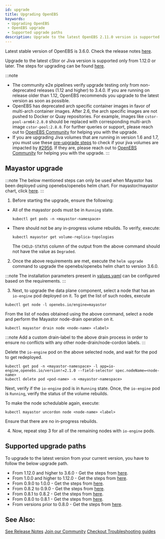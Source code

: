 ```yaml
---
id: upgrade
title: Upgrading OpenEBS
keywords:
 - Upgrading OpenEBS
 - OpenEBS upgrade
 - Supported upgrade paths
description: Upgrade to the latest OpenEBS 2.11.0 version is supported only from v1.0.0 and later.
---
```


Latest stable version of OpenEBS is 3.6.0. Check the release notes [here](https://github.com/openebs/openebs/releases/tag/v3.6.0).

Upgrade to the latest cStor or Jiva version is supported only from 1.12.0 or later. The steps for upgrading can be found [here](https://github.com/openebs/upgrade/blob/develop/docs/upgrade.md).

:::note
- The community e2e pipelines verify upgrade testing only from non-deprecated releases (1.12 and higher) to 3.4.0. If you are running on release older than 1.12, OpenEBS recommends you upgrade to the latest version as soon as possible. 
- OpenEBS has deprecated arch specific container images in favor of multi-arch container images. After 2.6, the arch specific images are not pushed to Docker or Quay repositories. For example, images like `cstor-pool-arm64:2.8.0` should be replaced with corresponding multi-arch image `cstor-pool:2.8.0`. For further queries or support, please reach out to [OpenEBS Community](https://kubernetes.slack.com/archives/CUAKPFU78) for helping you with the upgrade.
- If you are upgrading Jiva volumes that are running in version 1.6 and 1.7, you must use these [pre-upgrade steps](https://github.com/openebs/charts/tree/gh-pages/scripts/jiva-tools) to check if your jiva volumes are impacted by [#2956](https://github.com/openebs/openebs/issues/2956). If they are, please reach out to [OpenEBS Community](https://kubernetes.slack.com/archives/CUAKPFU78) for helping you with the upgrade.
:::

## Mayastor upgrade

:::note
The below mentioned steps can only be used when Mayastor has been deployed using openebs/openebs helm chart.
For mayastor/mayastor chart, click [here](https://mayastor.gitbook.io/introduction/additional-information/upgrade).
::: 
1. Before starting the upgrade, ensure the following:
- All of the mayastor pods must be in `Running` state.
  ```
  kubectl get pods -n <mayastor-namespace>
  ```
- There should not be any in-progress volume rebuilds. To verify, execute:
  ```
  kubectl mayastor get volume-replica-topologies
  ```
  The `CHILD-STATUS` column of the output from the above command should not have the value as `Degraded`.

2. Once the above requirements are met, execute the `helm upgrade` command to upgrade the openebs/openebs helm chart to version 3.6.0.

:::note
The installation parameters present in [values.yaml](https://github.com/openebs/charts/blob/main/charts/openebs/values.yaml) can be configured based on the requirements. 
:::

3. Next, to upgrade the data plane component, select a node that has an `io-engine` pod deployed on it. To get the list of such nodes, execute
```
kubectl get node -l openebs.io/engine=mayastor
```

From the list of nodes obtained using the above command, select a node and perform the Mayastor node-drain operation on it.
```
kubectl mayastor drain node <node-name> <label>
```
:::note
Add a custom drain-label to the above drain process in order to ensure no conflicts with any other node-drain/node-cordon labels. 
:::

Delete the `io-engine` pod on the above selected node, and wait for the pod to get redeployed. 
```
kubectl get pod -n <mayastor-namespace> -l app=io-engine,openebs.io/version!=2.1.0 --field-selector spec.nodeName=<node-name>
kubectl delete pod <pod-name> -n <mayastor-namespace> 
```
Next, verify if the `io-engine` pod is in `Running` state. 
Once, the `io-engine` pod is `Running`, verify the status of the volume rebuilds. 

To make the node schedulable again, execute:
```
kubectl mayastor uncordon node <node-name> <label>
```
Ensure that there are no in-progress rebuilds.


4. Now, repeat step 3 for all of the remaining nodes with `io-engine` pods.


## Supported upgrade paths

To upgrade to the latest version from your current version, you have to follow the below upgrade path.
- From 1.12.0 and higher to 3.6.0 - Get the steps from [here](https://github.com/openebs/upgrade/blob/develop/docs/upgrade.md).
- From 1.0.0 and higher to 1.12.0 - Get the steps from [here](https://github.com/openebs/openebs/blob/master/k8s/upgrades/README.md).
- From 0.9.0 to 1.0.0 - Get the steps from [here](https://github.com/openebs/openebs/tree/master/k8s/upgrades/0.9.0-1.0.0).
- From 0.8.2 to 0.9.0 - Get the steps from [here](https://github.com/openebs/openebs/tree/master/k8s/upgrades/0.8.2-0.9.0).
- From 0.8.1 to 0.8.2 - Get the steps from [here](https://github.com/openebs/openebs/tree/master/k8s/upgrades/0.8.1-0.8.2).
- From 0.8.0 to 0.8.1 - Get the steps from [here](https://github.com/openebs/openebs/tree/master/k8s/upgrades/0.8.0-0.8.1).
- From versions prior to 0.8.0 - Get the steps from [here](https://github.com/openebs/openebs/tree/master/k8s/upgrades).


## See Also:

[See Release Notes](/introduction/releases) [Join our Community](/introduction/community) [Checkout Troubleshooting guides](/troubleshooting)